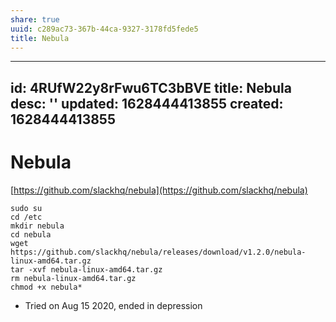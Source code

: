 ```yaml
---
share: true
uuid: c289ac73-367b-44ca-9327-3178fd5fede5
title: Nebula
---
```

---
id: 4RUfW22y8rFwu6TC3bBVE
title: Nebula
desc: ''
updated: 1628444413855
created: 1628444413855
---
# Nebula
[https://github.com/slackhq/nebula](https://github.com/slackhq/nebula)

    sudo su
    cd /etc
    mkdir nebula
    cd nebula
    wget https://github.com/slackhq/nebula/releases/download/v1.2.0/nebula-linux-amd64.tar.gz
    tar -xvf nebula-linux-amd64.tar.gz
    rm nebula-linux-amd64.tar.gz
    chmod +x nebula*
    

*   Tried on Aug 15 2020, ended in depression
